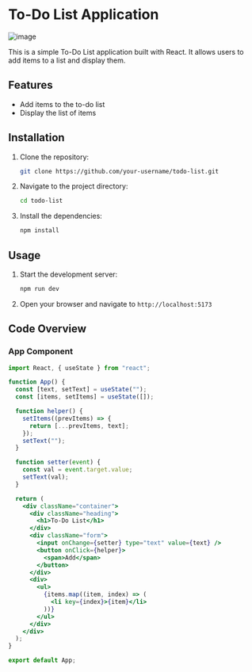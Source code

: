 # To-Do List Application
![image](https://github.com/deepanshu2001/to-do-list/assets/44342782/e30f15e4-a6f4-4ee3-b3c8-f5882a6d482f)

This is a simple To-Do List application built with React. It allows users to add items to a list and display them.

## Features

- Add items to the to-do list
- Display the list of items

## Installation

1. Clone the repository:
    ```bash
    git clone https://github.com/your-username/todo-list.git
    ```
2. Navigate to the project directory:
    ```bash
    cd todo-list
    ```
3. Install the dependencies:
    ```bash
    npm install
    ```

## Usage

1. Start the development server:
    ```bash
    npm run dev
    ```
2. Open your browser and navigate to `http://localhost:5173`

## Code Overview

### App Component

```jsx
import React, { useState } from "react";

function App() {
  const [text, setText] = useState("");
  const [items, setItems] = useState([]);

  function helper() {
    setItems((prevItems) => {
      return [...prevItems, text];
    });
    setText("");
  }

  function setter(event) {
    const val = event.target.value;
    setText(val);
  }

  return (
    <div className="container">
      <div className="heading">
        <h1>To-Do List</h1>
      </div>
      <div className="form">
        <input onChange={setter} type="text" value={text} />
        <button onClick={helper}>
          <span>Add</span>
        </button>
      </div>
      <div>
        <ul>
          {items.map((item, index) => (
            <li key={index}>{item}</li>
          ))}
        </ul>
      </div>
    </div>
  );
}

export default App;
